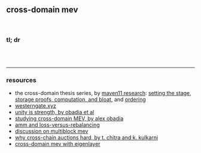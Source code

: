 ## cross-domain mev

<br>

### tl; dr

<br>


<br>

---

### resources


* the cross-domain thesis series, by [maven11 research](https://maven11.mirror.xyz/): [setting the stage](https://maven11.mirror.xyz/e2pIdHzlaBi6m5GhsRGK0g5DyjgCVuU4lE614XmES5s), [storage proofs, computation, and bloat](https://maven11.mirror.xyz/3NqfzBemyvI9a0fhun7flOc20oq5XlXzOqphvKk5pxs), and [ordering](https://maven11.mirror.xyz/4EWfWgqJGNQufJOXe66aqmYTttu9r0o3sArMLZVbNyo)
* [westerngate.xyz](https://westerngate.xyz/)
* [unity is strength, by obadia et al](https://arxiv.org/pdf/2112.01472.pdf)
* [studying cross-domain MEV, by alex obadia](https://www.youtube.com/watch?v=dv5-Lzntv5M)
* [amm and loss-versus-rebalancing](https://arxiv.org/abs/2208.06046)
* [discussion on multiblock mev](https://mirror.xyz/0x7c855e1bF411Ab5975235bC8C74E032615073044/j8bEbeLIv1Ih6naZod2KLyAPIrdvw45nOL7Qu22QqLk)
* [why cross-chain auctions hard, by t. chitra and k. kulkarni](https://gauntlet.network/talks/2023/Denver/Crosschain)
* [cross-domain mev with eigenlayer](https://forum.eigenlayer.xyz/t/cross-domain-mev-with-eigenlayer/348)
